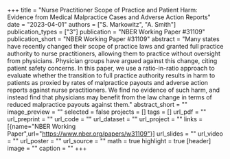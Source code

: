 +++
title = "Nurse Practitioner Scope of Practice and Patient Harm: Evidence from Medical Malpractice Cases and Adverse Action Reports"
date = "2023-04-01"
authors = ["S. Markowitz", "A. Smith"]
publication_types = ["3"]
publication = "NBER Working Paper #31109"
publication_short = "NBER Working Paper #31109"
abstract = "Many states have recently changed their scope of practice laws and granted full practice authority to nurse practitioners, allowing them to practice without oversight from physicians. Physician groups have argued against this change, citing patient safety concerns. In this paper, we use a ratio-in-ratio approach to evaluate whether the transition to full practice authority results in harm to patients as proxied by rates of malpractice payouts and adverse action reports against nurse practitioners. We find no evidence of such harm, and instead find that physicians may benefit from the law change in terms of reduced malpractice payouts against them."
abstract_short = ""
image_preview = ""
selected = false
projects = []
tags = []
url_pdf = ""
url_preprint = ""
url_code = ""
url_dataset = ""
url_project = ""
links = [{name="NBER Working Paper",url="https://www.nber.org/papers/w31109"}]
url_slides = ""
url_video = ""
url_poster = ""
url_source = ""
math = true
highlight = true
[header]
image = ""
caption = ""
+++
